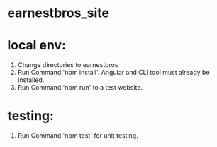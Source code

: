 # earnestbros_site

# local env:
1. Change directories to earnestbros
2. Run Command 'npm install'. Angular and CLI tool must already be installed.
3. Run Command 'npm run' to a test website.


# testing:
1. Run Command 'npm test' for unit testing.